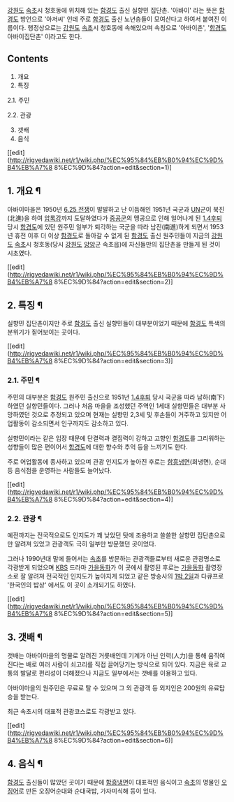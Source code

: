 [강원도](%EA%B0%95%EC%9B%90%EB%8F%84.md) [속초](%EC%86%8D%EC%B4%88.md)시 청호동에
위치해 있는 [함경도](%ED%95%A8%EA%B2%BD%EB%8F%84.md) 출신 실향민 집단촌. '아바이' 라는 뜻은
[함경도](%ED%95%A8%EA%B2%BD%EB%8F%84.md) 방언으로 '아저씨' 인데 주로
[함경도](%ED%95%A8%EA%B2%BD%EB%8F%84.md) 출신 노년층들이 모여산다고 하여서 붙여진 이름이다. 행정상으로는
[강원도](%EA%B0%95%EC%9B%90%EB%8F%84.md) [속초](%EC%86%8D%EC%B4%88.md)시 청호동에
속해있으며 속칭으로 '아바이촌', '[함경도](%ED%95%A8%EA%B2%BD%EB%8F%84.md) 아바이집단촌' 이라고도 한다.

## Contents

    

1. 개요 
2. 특징 
    

2.1. 주민

2.2. 관광

3. 갯배 
4. 음식 

[[edit](http://rigvedawiki.net/r1/wiki.php/%EC%95%84%EB%B0%94%EC%9D%B4%EB%A7%8
8%EC%9D%84?action=edit&section=1)]

## 1. 개요 ¶

아바이마을은 1950년 [6.25 전쟁](6.25%20%EC%A0%84%EC%9F%81.md)이 발발하고 난 이듬해인 1951년 국군과
[UN](UN.md)군이 북진(北進)을 하여 [압록강](%EC%95%95%EB%A1%9D%EA%B0%95.md)까지 도달하였다가
[중공군](%EC%A4%91%EA%B3%B5%EA%B5%B0.md)의 맹공으로 인해 일어나게 된 [1.4후퇴](1.4%20%ED%9B%84%ED%87%B4.md) 당시
[함경도](%ED%95%A8%EA%B2%BD%EB%8F%84.md)에 있던 원주민 일부가 퇴각하는 국군을 따라 남진(南進)하게 되면서
1953년 휴전 이후 더 이상 [함경도](%ED%95%A8%EA%B2%BD%EB%8F%84.md)로 돌아갈 수 없게 된
[함경도](%ED%95%A8%EA%B2%BD%EB%8F%84.md) 출신 원주민들이 지금의
[강원도](%EA%B0%95%EC%9B%90%EB%8F%84.md) [속초](%EC%86%8D%EC%B4%88.md)시
청호동(당시 [강원도](%EA%B0%95%EC%9B%90%EB%8F%84.md)
[양양](%EC%96%91%EC%96%91.md)군 속초읍)에 자신들만의 집단촌을 만들게 된 것이 시초였다.

  

[[edit](http://rigvedawiki.net/r1/wiki.php/%EC%95%84%EB%B0%94%EC%9D%B4%EB%A7%8
8%EC%9D%84?action=edit&section=2)]

## 2. 특징 ¶

실향민 집단촌이지만 주로 [함경도](%ED%95%A8%EA%B2%BD%EB%8F%84.md) 출신 실향민들이 대부분이었기 때문에
[함경도](%ED%95%A8%EA%B2%BD%EB%8F%84.md) 특색의 분위기가 짙어보이는 곳이다.

  

[[edit](http://rigvedawiki.net/r1/wiki.php/%EC%95%84%EB%B0%94%EC%9D%B4%EB%A7%8
8%EC%9D%84?action=edit&section=3)]

### 2.1. 주민 ¶

주민의 대부분은 [함경도](%ED%95%A8%EA%B2%BD%EB%8F%84.md) 원주민 출신으로 1951년 [1.4후퇴](1.4%20%ED%9B%84%ED%87%B4.md) 당시 국군을 따라 남하(南下)하였던 실향민들이다. 그러나 처음 마을을
조성했던 주역인 1세대 실향민들은 대부분 사망하였던 것으로 추정되고 있으며 현재는 실향민 2,3세 및 후손들이 거주하고 있지만 어업활동이
감소되면서 인구까지도 감소하고 있다.

  

실향민이라는 같은 입장 때문에 단결력과 결집력이 강하고 고향인 [함경도](%ED%95%A8%EA%B2%BD%EB%8F%84.md)를
그리워하는 성향들이 많은 편이어서 [함경도](%ED%95%A8%EA%B2%BD%EB%8F%84.md)에 대한 향수와 추억 등을 느끼기도
한다.

  

주로 어업활동에 종사하고 있으며 관광 인지도가 높아진 후로는
[함흥](%ED%95%A8%ED%9D%A5.md)[냉면](%EB%83%89%EB%A9%B4.md)(회냉면), 순대 등 음식점을
운영하는 사람들도 늘어났다.

  

[[edit](http://rigvedawiki.net/r1/wiki.php/%EC%95%84%EB%B0%94%EC%9D%B4%EB%A7%8
8%EC%9D%84?action=edit&section=4)]

### 2.2. 관광 ¶

예전까지는 전국적으로도 인지도가 꽤 낮았던 탓에 조용하고 쓸쓸한 실향민 집단촌으로만 알려져 있었고 관광객도 극히 일부만 방문했던 곳이었다.

  

그러나 1990년대 말에 들어서는 [속초](%EC%86%8D%EC%B4%88.md)를 방문하는 관광객들로부터 새로운 관광명소로 각광받게
되었으며 [KBS](KBS.md) 드라마 [가을동화](%EA%B0%80%EC%9D%84%EB%8F%99%ED%99%94.md)가
이 곳에서 촬영된 후로는 [가을동화](%EA%B0%80%EC%9D%84%EB%8F%99%ED%99%94.md) 촬영장소로 잘 알려져
전국적인 인지도가 높아지게 되었고 같은 방송사의 [1박 2일](1%EB%B0%95%202%EC%9D%BC.md)과 다큐프로 '한국인의
밥상' 에서도 이 곳이 소개되기도 하였다.

  

[[edit](http://rigvedawiki.net/r1/wiki.php/%EC%95%84%EB%B0%94%EC%9D%B4%EB%A7%8
8%EC%9D%84?action=edit&section=5)]

## 3. 갯배 ¶

갯배는 아바이마을의 명물로 알려진 거룻배인데 기계가 아닌 인력(人力)을 통해 움직여진다는 배로 여러 사람이 쇠고리를 직접 끌어당기는 방식으로
되어 있다. 지금은 육로 교통의 발달로 편리성이 더해졌으나 지금도 일부에서는 갯배를 이용하고 있다.

  

아바이마을의 원주민은 무료로 탈 수 있으며 그 외 관광객 등 외지인은 200원의 유료탑승을 받는다.

  

최근 속초시의 대표적 관광코스로도 각광받고 있다.

  

[[edit](http://rigvedawiki.net/r1/wiki.php/%EC%95%84%EB%B0%94%EC%9D%B4%EB%A7%8
8%EC%9D%84?action=edit&section=6)]

## 4. 음식 ¶

[함경도](%ED%95%A8%EA%B2%BD%EB%8F%84.md) 출신들이 많았던 곳이기 때문에
[함흥](%ED%95%A8%ED%9D%A5.md)[냉면](%EB%83%89%EB%A9%B4.md)이 대표적인 음식이고
[속초](%EC%86%8D%EC%B4%88.md)의 명물인 [오징어](%EC%98%A4%EC%A7%95%EC%96%B4.md)로
만든 오징어순대와 순대국밥, 가자미식해 등이 있다.

